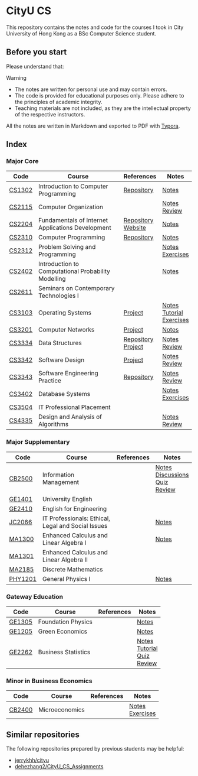# CityU CS

This repository contains the notes and code for the courses I took in City University of Hong Kong as a BSc Computer Science student.

## Before you start

Please understand that:

> [!WARNING]
> - The notes are written for personal use and may contain errors.
> - The code is provided for educational purposes only. Please adhere to the principles of academic integrity.
> - Teaching materials are not included, as they are the intellectual property of the respective instructors.

All the notes are written in Markdown and exported to PDF with [Typora](https://typora.io/).

## Index

<!-- 
Courses in **bold** are CS major core courses.

### 2022/23 Semester A

| Code | Course | Repository | Notes |
| --- | --- | --- | --- |
| **[CS1302](https://www.cityu.edu.hk/catalogue/ug/current/course/CS1302.htm)** | Introduction to Computer Programming | [Repository](https://github.com/gorandint/CS1302) | [Notes](./notes/CS1302_Introduction_to_Computer_Programming.pdf) |
| [MA1300](https://www.cityu.edu.hk/catalogue/ug/current/course/MA1300.htm) | Enhanced Calculus and Linear Algebra I | | [Notes](./notes/MA1300_Enhanced_Calculus_and_Linear_Algebra_I.pdf) |
| [PHY1201](https://www.cityu.edu.hk/catalogue/ug/current/course/PHY1201.htm) | General Physics I | | [Notes](./notes/PHY1201_General_Physics_I.pdf) |
| [GE1401](https://www.cityu.edu.hk/catalogue/ug/current/course/GE1401.htm) | University English | | |
| [JC2066](https://www.cityu.edu.hk/catalogue/ug/current/course/JC2066.htm) | IT Professionals: Ethical, Legal and Social Issues | | [Notes](./notes/JC2066_IT_Professionals.pdf) |

### 2022/23 Semester B

| Code | Course | Repository | Notes |
| --- | --- | --- | --- |
| [GE2410](https://www.cityu.edu.hk/catalogue/ug/current/course/GE2410.htm) | English for Engineering | | |
| [MA1301](https://www.cityu.edu.hk/catalogue/ug/current/course/MA1301.htm) | Enhanced Calculus and Linear Algebra II | | |
| **[CS2204](https://www.cityu.edu.hk/catalogue/ug/current/course/CS2204.htm)** | Fundamentals of Internet Applications Development | [Repository](https://github.com/gorandint/CS2204)<br>[Website](https://gorandint.github.io/CS2204/) | [Notes](./notes/CS2204_Fundamentals_of_Internet_Applications_Development.pdf) |
| **[CS2402](https://www.cityu.edu.hk/catalogue/ug/current/course/CS2402.htm)** | Introduction to Computational Probability Modelling | | [Notes](./notes/CS2402_Introduction_to_Computational_Probability_Modelling.pdf) |
| **[CS2310](https://www.cityu.edu.hk/catalogue/ug/current/course/CS2310.htm)** | Computer Programming | [Repository](https://github.com/gorandint/CS2310) | [Notes](./notes/CS2310_Computer_Programming.pdf) |

### 2023/24 Semester A

| Code | Course | Repository | Notes |
| --- | --- | --- | --- |
| [CS2611](https://www.cityu.edu.hk/catalogue/ug/current/course/CS2611.htm) | Seminars on Contemporary Technologies I | | |
| **[CS2115](https://www.cityu.edu.hk/catalogue/ug/current/course/CS2115.htm)** | Computer Organization | [Project](./projects/CS2115/) | [Notes](./notes/CS2115_Computer_Organization.pdf)<br>[Review](./notes/CS2115_Computer_Organization_Review.pdf) |
| **[CS2312](https://www.cityu.edu.hk/catalogue/ug/current/course/CS2312.htm)** | Problem Solving and Programming | | [Notes](./notes/CS2312_Problem_Solving_and_Programming.pdf)<br>[Exercises](./notes/CS2312_Problem_Solving_and_Programming_Exercises.pdf) |
| **[CS3201](https://www.cityu.edu.hk/catalogue/ug/current/course/CS3201.htm)** | Computer Networks | [Project](./projects/CS3201/) | [Notes](./notes/CS3201_Computer_Networks.pdf) |
| **[CS3334](https://www.cityu.edu.hk/catalogue/ug/current/course/CS3334.htm)** | Data Structures | [Repository](https://github.com/gorandint/CS3334)<br>[Project](https://github.com/gorandint/CS3334/tree/main/Project) | [Notes](./notes/CS3334_Data_Structures.pdf)<br>[Review](./notes/CS3334_Data_Structures_Review.pdf) |
| [MA2185](https://www.cityu.edu.hk/catalogue/ug/current/course/MA2185.htm) | Discrete Mathematics | | |

### 2023/24 Semester B

| Code | Course | Repository | Notes |
| --- | --- | --- | --- |
| [CS2611](https://www.cityu.edu.hk/catalogue/ug/current/course/CS2611.htm) | Seminars on Contemporary Technologies I | | |
| **[CS3103](https://www.cityu.edu.hk/catalogue/ug/current/course/CS3103.htm)** | Operating Systems | [Project](https://github.com/Soohti/CS3103-Project) | [Notes](./notes/CS3103_Operating_Systems.pdf)<br>[Tutorial](./notes/CS3103_Operating_Systems_Tutorial.pdf)<br>[Assignment](./notes/CS3103_Operating_Systems_Assignment.pdf) |
| **[CS3342](https://www.cityu.edu.hk/catalogue/ug/current/course/CS3342.htm)** | Software Design | [Project](./projects/CS3342/) | [Notes](./notes/CS3342_Software_Design.pdf)<br>[Review](./notes/CS3342_Software_Design_Review.pdf) |
| **[CS3402](https://www.cityu.edu.hk/catalogue/ug/current/course/CS3402.htm)** | Database Systems | | [Notes](./notes/CS3402_Database_Systems.pdf)<br>[Exercises](./notes/CS3402_Database_Systems_Exercises.pdf) |
| [CB2500](https://www.cityu.edu.hk/catalogue/ug/current/course/CB2500.htm) | Information Management | | [Notes](./notes/CB2500_Information_Management.pdf)<br>[Discussions](./notes/CB2500_Information_Management_Discussions.pdf)<br>[Quiz](./notes/CB2500_Information_Management_Quiz.pdf)<br>[Review](./notes/CB2500_Information_Management_Review.pdf) |

### 2024/25 Semester A

| Code | Course | Repository | Notes |
| --- | --- | --- | --- |
| [CS3504](https://www.cityu.edu.hk/catalogue/ug/current/course/CS3504.htm) | IT Professional Placement | | |
| **[CS3343](https://www.cityu.edu.hk/catalogue/ug/current/course/CS3343.htm)** | Software Engineering Practice | [Repository](https://github.com/gorandint/CS3343) | [Notes](./notes/CS3343_Software_Engineering_Practice.pdf) <br> [Review](./notes/CS3343_Software_Engineering_Practice_Review.pdf) |
| **[CS4335](https://www.cityu.edu.hk/catalogue/ug/current/course/CS4335.htm)** | Design and Analysis of Algorithms | | [Notes](./notes/CS4335_Design_and_Analysis_of_Algorithms.pdf) <br> [Review](./notes/CS4335_Design_and_Analysis_of_Algorithms_Review.pdf) |
-->

### Major Core

| Code | Course | References | Notes |
| --- | --- | --- | --- |
| [CS1302](https://www.cityu.edu.hk/catalogue/ug/current/course/CS1302.htm) | Introduction to Computer Programming | [Repository](https://github.com/gorandint/CS1302) | [Notes](./notes/CS1302_Introduction_to_Computer_Programming.pdf) |
| [CS2115](https://www.cityu.edu.hk/catalogue/ug/current/course/CS2115.htm) | Computer Organization | | [Notes](./notes/CS2115_Computer_Organization.pdf)<br>[Review](./notes/CS2115_Computer_Organization_Review.pdf) |
| [CS2204](https://www.cityu.edu.hk/catalogue/ug/current/course/CS2204.htm) | Fundamentals of Internet Applications Development | [Repository](https://github.com/gorandint/CS2204)<br>[Website](https://gorandint.github.io/CS2204/) | [Notes](./notes/CS2204_Fundamentals_of_Internet_Applications_Development.pdf) |
| [CS2310](https://www.cityu.edu.hk/catalogue/ug/current/course/CS2310.htm) | Computer Programming | [Repository](https://github.com/gorandint/CS2310) | [Notes](./notes/CS2310_Computer_Programming.pdf) |
| [CS2312](https://www.cityu.edu.hk/catalogue/ug/current/course/CS2312.htm) | Problem Solving and Programming | | [Notes](./notes/CS2312_Problem_Solving_and_Programming.pdf)<br>[Exercises](./notes/CS2312_Problem_Solving_and_Programming_Exercises.pdf) |
| [CS2402](https://www.cityu.edu.hk/catalogue/ug/current/course/CS2402.htm) | Introduction to Computational Probability Modelling | | [Notes](./notes/CS2402_Introduction_to_Computational_Probability_Modelling.pdf) |
| [CS2611](https://www.cityu.edu.hk/catalogue/ug/current/course/CS2611.htm) | Seminars on Contemporary Technologies I | | |
| [CS3103](https://www.cityu.edu.hk/catalogue/ug/current/course/CS3103.htm) | Operating Systems | [Project](https://github.com/Soohti/basekernel) | [Notes](./notes/CS3103_Operating_Systems.pdf)<br>[Tutorial](./notes/CS3103_Operating_Systems_Tutorial.pdf)<br>[Exercises](./notes/CS3103_Operating_Systems_Assignment.pdf) |
| [CS3201](https://www.cityu.edu.hk/catalogue/ug/current/course/CS3201.htm) | Computer Networks | [Project](./projects/CS3201/) | [Notes](./notes/CS3201_Computer_Networks.pdf) |
| [CS3334](https://www.cityu.edu.hk/catalogue/ug/current/course/CS3334.htm) | Data Structures | [Repository](https://github.com/gorandint/CS3334)<br>[Project](https://github.com/gorandint/CS3334/tree/main/Project) | [Notes](./notes/CS3334_Data_Structures.pdf)<br>[Review](./notes/CS3334_Data_Structures_Review.pdf) |
| [CS3342](https://www.cityu.edu.hk/catalogue/ug/current/course/CS3342.htm) | Software Design | [Project](./projects/CS3342/) | [Notes](./notes/CS3342_Software_Design.pdf)<br>[Review](./notes/CS3342_Software_Design_Review.pdf) |
| [CS3343](https://www.cityu.edu.hk/catalogue/ug/current/course/CS3343.htm) | Software Engineering Practice | [Repository](https://github.com/gorandint/HKJourneyPlanner) | [Notes](./notes/CS3343_Software_Engineering_Practice.pdf) <br> [Review](./notes/CS3343_Software_Engineering_Practice_Review.pdf) |
| [CS3402](https://www.cityu.edu.hk/catalogue/ug/current/course/CS3402.htm) | Database Systems | | [Notes](./notes/CS3402_Database_Systems.pdf)<br>[Exercises](./notes/CS3402_Database_Systems_Exercises.pdf) |
| [CS3504](https://www.cityu.edu.hk/catalogue/ug/current/course/CS3504.htm) | IT Professional Placement | | |
| [CS4335](https://www.cityu.edu.hk/catalogue/ug/current/course/CS4335.htm) | Design and Analysis of Algorithms | | [Notes](./notes/CS4335_Design_and_Analysis_of_Algorithms.pdf) <br> [Review](./notes/CS4335_Design_and_Analysis_of_Algorithms_Review.pdf) |

### Major Supplementary

| Code | Course | References | Notes |
| --- | --- | --- | --- |
| [CB2500](https://www.cityu.edu.hk/catalogue/ug/current/course/CB2500.htm) | Information Management | | [Notes](./notes/CB2500_Information_Management.pdf)<br>[Discussions](./notes/CB2500_Information_Management_Discussions.pdf)<br>[Quiz](./notes/CB2500_Information_Management_Quiz.pdf)<br>[Review](./notes/CB2500_Information_Management_Review.pdf) |
| [GE1401](https://www.cityu.edu.hk/catalogue/ug/current/course/GE1401.htm) | University English | | |
| [GE2410](https://www.cityu.edu.hk/catalogue/ug/current/course/GE2410.htm) | English for Engineering | | |
| [JC2066](https://www.cityu.edu.hk/catalogue/ug/current/course/JC2066.htm) | IT Professionals: Ethical, Legal and Social Issues | | [Notes](./notes/JC2066_IT_Professionals.pdf) |
| [MA1300](https://www.cityu.edu.hk/catalogue/ug/current/course/MA1300.htm) | Enhanced Calculus and Linear Algebra I | | [Notes](./notes/MA1300_Enhanced_Calculus_and_Linear_Algebra_I.pdf) |
| [MA1301](https://www.cityu.edu.hk/catalogue/ug/current/course/MA1301.htm) | Enhanced Calculus and Linear Algebra II | | |
| [MA2185](https://www.cityu.edu.hk/catalogue/ug/current/course/MA2185.htm) | Discrete Mathematics | | |
| [PHY1201](https://www.cityu.edu.hk/catalogue/ug/current/course/PHY1201.htm) | General Physics I | | [Notes](./notes/PHY1201_General_Physics_I.pdf) |

### Gateway Education

| Code | Course | References | Notes |
| --- | --- | --- | --- |
| [GE1305](https://www.cityu.edu.hk/catalogue/ug/current/course/GE1305.htm) | Foundation Physics | | [Notes](./notes/GE1305_Foundation_Physics.pdf) |
| [GE1205](https://www.cityu.edu.hk/catalogue/ug/current/course/GE1205.htm) | Green Economics | | [Notes](./notes/GE1205_Green_Economics.pdf) |
| [GE2262](https://www.cityu.edu.hk/catalogue/ug/current/course/GE2262.htm) | Business Statistics | | [Notes](./notes/GE2262_Business_Statistics.pdf)<br>[Tutorial](./notes/GE2262_Business_Statistics_Tutorial.pdf)<br>[Quiz](./notes/GE2262_Business_Statistics_Quiz.pdf)<br>[Review](./notes/GE2262_Business_Statistics_Review.pdf) |

### Minor in Business Economics

| Code | Course | References | Notes |
| --- | --- | --- | --- |
| [CB2400](https://www.cityu.edu.hk/catalogue/ug/current/course/CB2400.htm) | Microeconomics | | [Notes](./notes/CB2400_Microeconomics.pdf) <br> [Exercises](./notes/CB2400_Microeconomics_Exercises.pdf) |

## Similar repositories

The following repositories prepared by previous students may be helpful:

- [jerrykhh/cityu](https://github.com/jerrykhh/cityu)
- [dehezhang2/CityU_CS_Assignments](https://github.com/dehezhang2/CityU_CS_Assignments)
